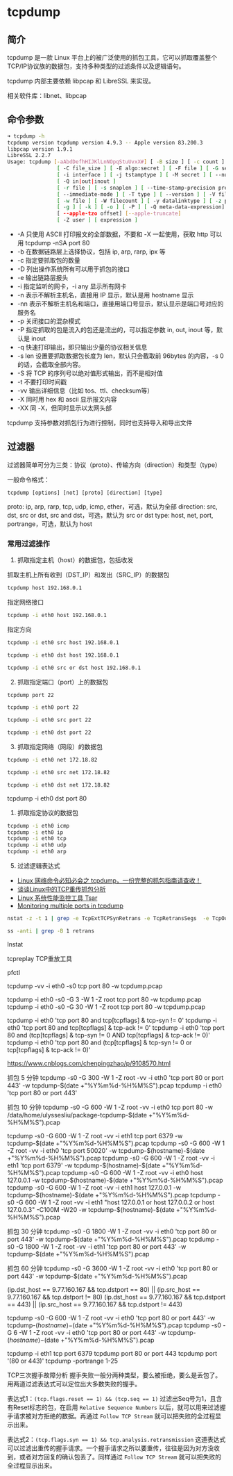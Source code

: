 # tcpdump

## 简介

tcpdump 是一款 Linux 平台上的被广泛使用的抓包工具，它可以抓取覆盖整个TCP/IP协议族的数据包，支持多种类型的过滤条件以及逻辑语句。

tcpdump 内部主要依赖 libpcap 和 LibreSSL 来实现。

相关软件库：libnet、libpcap

## 命令参数

```sh
➜ tcpdump -h
tcpdump version tcpdump version 4.9.3 -- Apple version 83.200.3
libpcap version 1.9.1
LibreSSL 2.2.7
Usage: tcpdump [-aAbdDefhHIJKlLnNOpqStuUvxX#] [ -B size ] [ -c count ]
                [ -C file_size ] [ -E algo:secret ] [ -F file ] [ -G seconds ]
                [ -i interface ] [ -j tstamptype ] [ -M secret ] [ --number ]
                [ -Q in|out|inout ]
                [ -r file ] [ -s snaplen ] [ --time-stamp-precision precision ]
                [ --immediate-mode ] [ -T type ] [ --version ] [ -V file ]
                [ -w file ] [ -W filecount ] [ -y datalinktype ] [ -z postrotate-command ]
                [ -g ] [ -k ] [ -o ] [ -P ] [ -Q meta-data-expression]
                [ --apple-tzo offset] [--apple-truncate]
                [ -Z user ] [ expression ]

```

* -A 只使用 ASCII 打印报文的全部数据，不要和 -X 一起使用，获取 http 可以用 tcpdump -nSA port 80
* -b 在数据链路层上选择协议，包括 ip, arp, rarp, ipx 等
* -c 指定要抓取包的数量
* -D 列出操作系统所有可以用于抓包的接口
* -e 输出链路层报头
* -i 指定监听的网卡，-i any 显示所有网卡
* -n 表示不解析主机名，直接用 IP 显示，默认是用 hostname 显示
* -nn 表示不解析主机名和端口，直接用端口号显示，默认显示是端口号对应的服务名
* -p 关闭接口的混杂模式
* -P 指定抓取的包是流入的包还是流出的，可以指定参数 in, out, inout 等，默认是 inout
* -q 快速打印输出，即只输出少量的协议相关信息
* -s len 设置要抓取数据包长度为 len，默认只会截取前 96bytes 的内容，-s 0 的话，会截取全部内容。
* -S 将 TCP 的序列号以绝对值形式输出，而不是相对值
* -t 不要打印时间戳
* -vv 输出详细信息（比如 tos、ttl、checksum等）
* -X 同时用 hex 和 ascii 显示报文内容
* -XX 同 -X，但同时显示以太网头部

tcpdump 支持参数对抓包行为进行控制，同时也支持导入和导出文件

## 过滤器

过滤器简单可分为三类：协议（proto）、传输方向（direction）和类型（type）

一般命令格式：

```
tcpdump [options] [not] [proto] [direction] [type]
```

proto: ip, arp, rarp, tcp, udp, icmp, ether，可选，默认为全部
direction: src, dst, src or dst, src and dst，可选，默认为 src or dst
type: host, net, port, portrange，可选，默认为 host

### 常用过滤操作

1. 抓取指定主机（host）的数据包，包括收发

抓取主机上所有收到（DST_IP）和发出（SRC_IP）的数据包

```sh
tcpdump host 192.168.0.1
```

指定网络接口

```sh
tcpdump -i eth0 host 192.168.0.1
```

指定方向

```sh
tcpdump -i eth0 src host 192.168.0.1
```

```sh
tcpdump -i eth0 dst host 192.168.0.1
```

```sh
tcpdump -i eth0 src or dst host 192.168.0.1
```

2. 抓取指定端口（port）上的数据包

```sh
tcpdump port 22
```

```sh
tcpdump -i eth0 port 22
```

```sh
tcpdump -i eth0 src port 22
```

```sh
tcpdump -i eth0 dst port 22
```

3. 抓取指定网络（网段）的数据包

```sh
tcpdump -i eth0 net 172.18.82
```

```sh
tcpdump -i eth0 src net 172.18.82
```

```sh
tcpdump -i eth0 dst net 172.18.82
```

tcpdump -i eth0 dst port 80


1. 抓取指定协议的数据包

```sh
tcpdump -i eth0 icmp
tcpdump -i eth0 ip
tcpdump -i eth0 tcp
tcpdump -i eth0 udp
tcpdump -i eth0 arp
```

5. 过滤逻辑表达式

* [Linux 网络命令必知必会之 tcpdump，一份完整的抓包指南请查收！](https://cloud.tencent.com/developer/article/1432605)
* [谈谈Linux中的TCP重传抓包分析](https://cloud.tencent.com/developer/article/1464243)
* [Linux 系统性能监控工具 Tsar](https://www.hi-linux.com/posts/5198.html)
* [Monitoring multiple ports in tcpdump](https://stackoverflow.com/questions/2187932/monitoring-multiple-ports-in-tcpdump)

```sh
nstat -z -t 1 | grep -e TcpExtTCPSynRetrans -e TcpRetransSegs  -e TcpOutSegs -e TcpInSegs
```

```sh
ss -anti | grep -B 1 retrans
```

lnstat

tcpreplay TCP重放工具

pfctl

tcpdump -vv -i eth0 -s0 tcp port 80 -w tcpdump.pcap

tcpdump -i eth0 -s0 -G 3 -W 1 -Z root tcp port 80 -w tcpdump.pcap
tcpdump -i eth0 -s0 -G 30 -W 1 -Z root tcp port 80 -w tcpdump.pcap

tcpdump -i eth0 'tcp port 80 and tcp[tcpflags] & tcp-syn != 0'
tcpdump -i eth0 'tcp port 80 and tcp[tcpflags] & tcp-ack != 0'
tcpdump -i eth0 'tcp port 80 and (tcp[tcpflags] & tcp-syn != 0 AND tcp[tcpflags] & tcp-ack != 0)'
tcpdump -i eth0 'tcp port 80 and (tcp[tcpflags] & tcp-syn != 0 or tcp[tcpflags] & tcp-ack != 0)'

https://www.cnblogs.com/chenpingzhao/p/9108570.html

抓包 5 分钟
tcpdump -s0 -G 300 -W 1 -Z root -vv -i eth0 'tcp port 80 or port 443' -w tcpdump-$(date +"%Y%m%d-%H%M%S").pcap
tcpdump -i eth0 'tcp port 80 or port 443'

抓包 10 分钟
tcpdump -s0 -G 600 -W 1 -Z root -vv -i eth0 tcp port 80 -w /data/home/ulyssesliu/package-tcpdump-$(date +"%Y%m%d-%H%M%S").pcap

tcpdump -s0 -G 600 -W 1 -Z root -vv -i eth1 tcp port 6379 -w tcpdump-$(date +"%Y%m%d-%H%M%S").pcap
tcpdump -s0 -G 600 -W 1 -Z root -vv -i eth0 'tcp port 50020' -w tcpdump-$(hostname)-$(date +"%Y%m%d-%H%M%S").pcap
tcpdump -s0 -G 600 -W 1 -Z root -vv -i eth1 'tcp port 6379' -w tcpdump-$(hostname)-$(date +"%Y%m%d-%H%M%S").pcap
tcpdump -s0 -G 600 -W 1 -Z root -vv -i eth0 host 127.0.0.1 -w tcpdump-$(hostname)-$(date +"%Y%m%d-%H%M%S").pcap
tcpdump -s0 -G 600 -W 1 -Z root -vv -i eth1 host 127.0.0.1 -w tcpdump-$(hostname)-$(date +"%Y%m%d-%H%M%S").pcap
tcpdump -s0 -G 600 -W 1 -Z root -vv -i eth1 "host 127.0.0.1 or host 127.0.0.2 or host 127.0.0.3" -C100M -W20 -w tcpdump-$(hostname)-$(date +"%Y%m%d-%H%M%S").pcap

抓包 30 分钟
tcpdump -s0 -G 1800 -W 1 -Z root -vv -i eth0 'tcp port 80 or port 443' -w tcpdump-$(date +"%Y%m%d-%H%M%S").pcap
tcpdump -s0 -G 1800 -W 1 -Z root -vv -i eth1 'tcp port 80 or port 443' -w tcpdump-$(date +"%Y%m%d-%H%M%S").pcap

抓包 60 分钟
tcpdump -s0 -G 3600 -W 1 -Z root -vv -i eth0 'tcp port 80 or port 443' -w tcpdump-$(date +"%Y%m%d-%H%M%S").pcap

(ip.dst_host == 9.77.160.167 && tcp.dstport == 80) || (ip.src_host == 9.77.160.167 && tcp.dstport != 80)
(ip.dst_host == 9.77.160.167 && tcp.dstport == 443) || (ip.src_host == 9.77.160.167 && tcp.dstport != 443)

tcpdump -s0 -G 600 -W 1 -Z root -vv -i eth0 'tcp port 80 or port 443' -w tcpdump-$(hostname)-$(date +"%Y%m%d-%H%M%S").pcap
tcpdump -s0 -G 6 -W 1 -Z root -vv -i eth0 'tcp port 80 or port 443' -w tcpdump-$(hostname)-$(date +"%Y%m%d-%H%M%S").pcap

tcpdump -i eth1 tcp port 6379
tcpdump port 80 or port 443
tcpdump port '(80 or 443)'
tcpdump -portrange 1-25

TCP三次握手故障分析
握手失败一般分两种类型，要么被拒绝，要么是丢包了。用两道过滤表达式可以定位出大多数失败的握手。

表达式1：`(tcp.flags.reset == 1) && (tcp.seq == 1)` 过滤出Seq号为1，且含有Reset标志的包，在启用 `Relative Sequence Numbers` 以后，就可以用来过滤握手请求被对方拒绝的数据。再通过 `Follow TCP Stream` 就可以把失败的全过程显示出来。

表达式2：`(tcp.flags.syn == 1) && tcp.analysis.retransmission` 这道表达式可以过滤出重传的握手请求。一个握手请求之所以要重传，往往是因为对方没收到，或者对方回复的确认包丢了。同样通过 `Follow TCP Stream` 就可以把失败的全过程显示出来。
